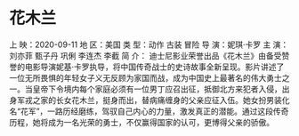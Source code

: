 # 花木兰

上 映：2020-09-11
地 区：美国
类 型：动作 古装 冒险
导 演：妮琪·卡罗
主 演：刘亦菲 甄子丹 巩俐 李连杰 李截
简 介：
    迪士尼影业荣誉出品《花木兰》由备受赞誉的电影导演妮基·卡罗执导，将中国传奇战士的史诗故事全新呈现。影片讲述了一位无所畏惧的年轻女子义无反顾为家国而战，成为中国史上最著名的伟大勇士之一。当皇帝下令境内每个家庭必须有一位男丁应召出征，抵御北方来犯者入侵，出身军戎之家的长女花木兰，挺身而出，替病痛缠身的父亲应征入伍。她女扮男装化名“花军”，一路历经磨练，驾驭自己内心的力量，激发真正的潜能。通过这段传奇历程，她将成为一名光荣的勇士，不仅赢得国家的认可，更博得父亲的骄傲。 
